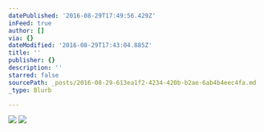 ```yaml
---
datePublished: '2016-08-29T17:49:56.429Z'
inFeed: true
author: []
via: {}
dateModified: '2016-08-29T17:43:04.885Z'
title: ''
publisher: {}
description: ''
starred: false
sourcePath: _posts/2016-08-29-613ea1f2-4234-420b-b2ae-6ab4b4eec4fa.md
_type: Blurb

---
```

![](https://the-grid-user-content.s3-us-west-2.amazonaws.com/b2b83b1f-3bac-4892-988e-6ef0a872bbb5.jpg)
![](https://the-grid-user-content.s3-us-west-2.amazonaws.com/81970e6b-540e-482f-830a-990f4f08a587.jpg)